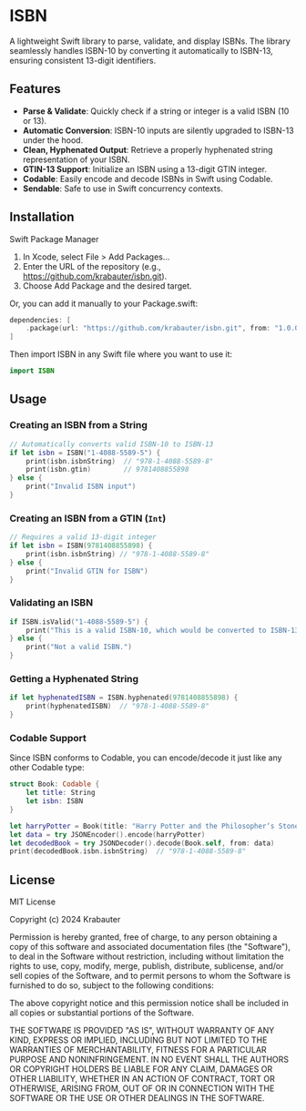 # ISBN

A lightweight Swift library to parse, validate, and display ISBNs. The library seamlessly handles ISBN-10 by converting it automatically to ISBN-13, ensuring consistent 13-digit identifiers.

## Features

- **Parse & Validate**: Quickly check if a string or integer is a valid ISBN (10 or 13).
- **Automatic Conversion**: ISBN-10 inputs are silently upgraded to ISBN-13 under the hood.
- **Clean, Hyphenated Output**: Retrieve a properly hyphenated string representation of your ISBN.
- **GTIN-13 Support**: Initialize an ISBN using a 13-digit GTIN integer.
- **Codable**: Easily encode and decode ISBNs in Swift using Codable.
- **Sendable**: Safe to use in Swift concurrency contexts.

## Installation

Swift Package Manager
1. In Xcode, select File > Add Packages…
2. Enter the URL of the repository (e.g., https://github.com/krabauter/isbn.git).
3. Choose Add Package and the desired target.

Or, you can add it manually to your Package.swift:
```swift
dependencies: [
    .package(url: "https://github.com/krabauter/isbn.git", from: "1.0.0")
]
```
Then import ISBN in any Swift file where you want to use it:
```swift
import ISBN
```

## Usage

### Creating an ISBN from a String

```swift
// Automatically converts valid ISBN-10 to ISBN-13
if let isbn = ISBN("1-4088-5589-5") {
    print(isbn.isbnString)  // "978-1-4088-5589-8"
    print(isbn.gtin)        // 9781408855898
} else {
    print("Invalid ISBN input")
}
```

### Creating an ISBN from a GTIN (`Int`)

```swift
// Requires a valid 13-digit integer
if let isbn = ISBN(9781408855898) {
    print(isbn.isbnString) // "978-1-4088-5589-8"
} else {
    print("Invalid GTIN for ISBN")
}
```

### Validating an ISBN

```swift
if ISBN.isValid("1-4088-5589-5") {
    print("This is a valid ISBN-10, which would be converted to ISBN-13.")
} else {
    print("Not a valid ISBN.")
}
```

### Getting a Hyphenated String

```swift
if let hyphenatedISBN = ISBN.hyphenated(9781408855898) {
    print(hyphenatedISBN)  // "978-1-4088-5589-8"
}
```

### Codable Support

Since ISBN conforms to Codable, you can encode/decode it just like any other Codable type:
```swift
struct Book: Codable {
    let title: String
    let isbn: ISBN
}

let harryPotter = Book(title: "Harry Potter and the Philosopher‘s Stone", isbn: .init("978-1-4088-5589-8")!)
let data = try JSONEncoder().encode(harryPotter)
let decodedBook = try JSONDecoder().decode(Book.self, from: data)
print(decodedBook.isbn.isbnString)  // "978-1-4088-5589-8"
```

## License

MIT License

Copyright (c) 2024 Krabauter

Permission is hereby granted, free of charge, to any person obtaining a copy
of this software and associated documentation files (the "Software"), to deal
in the Software without restriction, including without limitation the rights
to use, copy, modify, merge, publish, distribute, sublicense, and/or sell
copies of the Software, and to permit persons to whom the Software is
furnished to do so, subject to the following conditions:

The above copyright notice and this permission notice shall be included in all
copies or substantial portions of the Software.

THE SOFTWARE IS PROVIDED "AS IS", WITHOUT WARRANTY OF ANY KIND, EXPRESS OR
IMPLIED, INCLUDING BUT NOT LIMITED TO THE WARRANTIES OF MERCHANTABILITY,
FITNESS FOR A PARTICULAR PURPOSE AND NONINFRINGEMENT. IN NO EVENT SHALL THE
AUTHORS OR COPYRIGHT HOLDERS BE LIABLE FOR ANY CLAIM, DAMAGES OR OTHER
LIABILITY, WHETHER IN AN ACTION OF CONTRACT, TORT OR OTHERWISE, ARISING FROM,
OUT OF OR IN CONNECTION WITH THE SOFTWARE OR THE USE OR OTHER DEALINGS IN THE
SOFTWARE.
